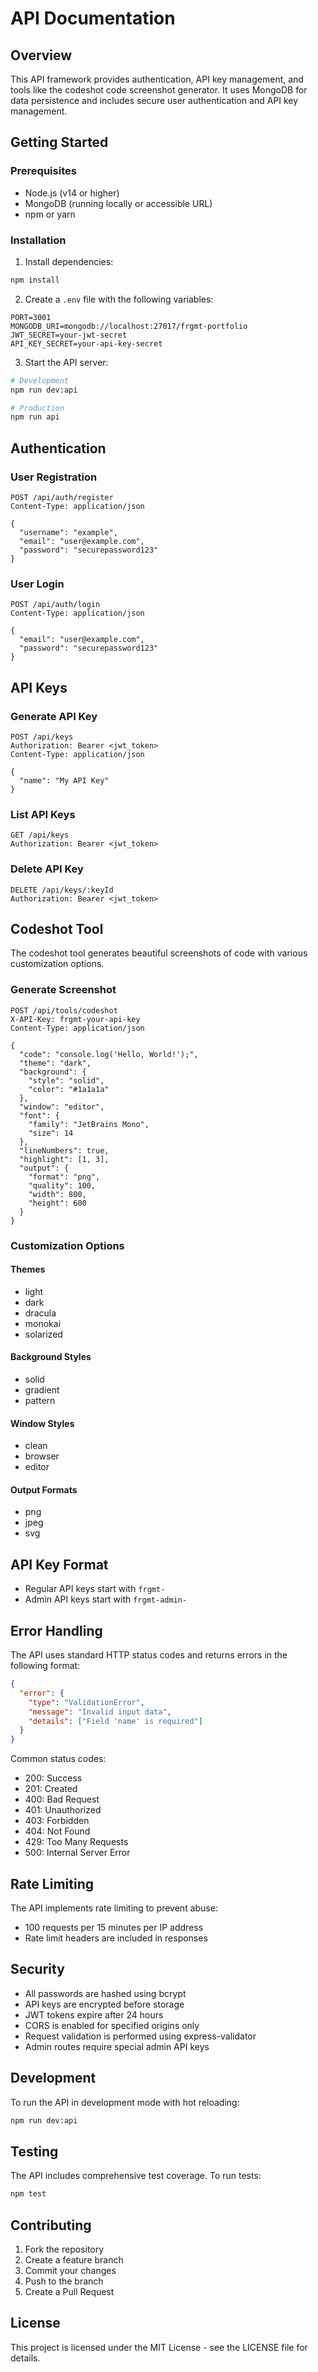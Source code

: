 # API Documentation

## Overview
This API framework provides authentication, API key management, and tools like the codeshot code screenshot generator. It uses MongoDB for data persistence and includes secure user authentication and API key management.

## Getting Started

### Prerequisites
- Node.js (v14 or higher)
- MongoDB (running locally or accessible URL)
- npm or yarn

### Installation
1. Install dependencies:
```bash
npm install
```

2. Create a `.env` file with the following variables:
```env
PORT=3001
MONGODB_URI=mongodb://localhost:27017/frgmt-portfolio
JWT_SECRET=your-jwt-secret
API_KEY_SECRET=your-api-key-secret
```

3. Start the API server:
```bash
# Development
npm run dev:api

# Production
npm run api
```

## Authentication

### User Registration
```http
POST /api/auth/register
Content-Type: application/json

{
  "username": "example",
  "email": "user@example.com",
  "password": "securepassword123"
}
```

### User Login
```http
POST /api/auth/login
Content-Type: application/json

{
  "email": "user@example.com",
  "password": "securepassword123"
}
```

## API Keys

### Generate API Key
```http
POST /api/keys
Authorization: Bearer <jwt_token>
Content-Type: application/json

{
  "name": "My API Key"
}
```

### List API Keys
```http
GET /api/keys
Authorization: Bearer <jwt_token>
```

### Delete API Key
```http
DELETE /api/keys/:keyId
Authorization: Bearer <jwt_token>
```

## Codeshot Tool

The codeshot tool generates beautiful screenshots of code with various customization options.

### Generate Screenshot
```http
POST /api/tools/codeshot
X-API-Key: frgmt-your-api-key
Content-Type: application/json

{
  "code": "console.log('Hello, World!');",
  "theme": "dark",
  "background": {
    "style": "solid",
    "color": "#1a1a1a"
  },
  "window": "editor",
  "font": {
    "family": "JetBrains Mono",
    "size": 14
  },
  "lineNumbers": true,
  "highlight": [1, 3],
  "output": {
    "format": "png",
    "quality": 100,
    "width": 800,
    "height": 600
  }
}
```

### Customization Options

#### Themes
- light
- dark
- dracula
- monokai
- solarized

#### Background Styles
- solid
- gradient
- pattern

#### Window Styles
- clean
- browser
- editor

#### Output Formats
- png
- jpeg
- svg

## API Key Format

- Regular API keys start with `frgmt-`
- Admin API keys start with `frgmt-admin-`

## Error Handling

The API uses standard HTTP status codes and returns errors in the following format:

```json
{
  "error": {
    "type": "ValidationError",
    "message": "Invalid input data",
    "details": ["Field 'name' is required"]
  }
}
```

Common status codes:
- 200: Success
- 201: Created
- 400: Bad Request
- 401: Unauthorized
- 403: Forbidden
- 404: Not Found
- 429: Too Many Requests
- 500: Internal Server Error

## Rate Limiting

The API implements rate limiting to prevent abuse:
- 100 requests per 15 minutes per IP address
- Rate limit headers are included in responses

## Security

- All passwords are hashed using bcrypt
- API keys are encrypted before storage
- JWT tokens expire after 24 hours
- CORS is enabled for specified origins only
- Request validation is performed using express-validator
- Admin routes require special admin API keys

## Development

To run the API in development mode with hot reloading:
```bash
npm run dev:api
```

## Testing

The API includes comprehensive test coverage. To run tests:
```bash
npm test
```

## Contributing

1. Fork the repository
2. Create a feature branch
3. Commit your changes
4. Push to the branch
5. Create a Pull Request

## License

This project is licensed under the MIT License - see the LICENSE file for details.
